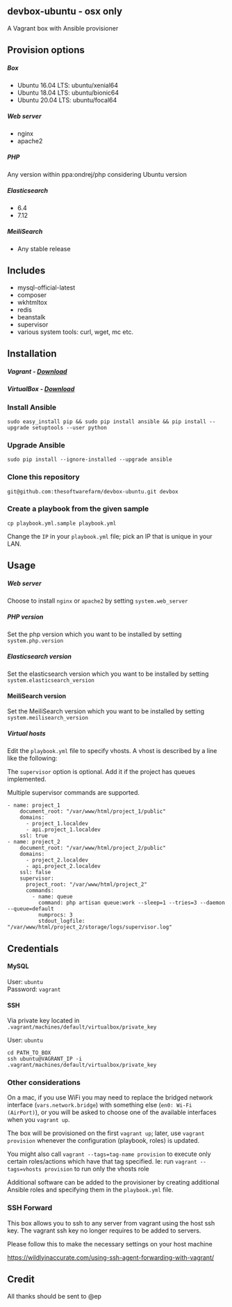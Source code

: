 ## devbox-ubuntu - osx only

A Vagrant box with Ansible provisioner

## Provision options

##### Box
- Ubuntu 16.04 LTS: ubuntu/xenial64
- Ubuntu 18.04 LTS: ubuntu/bionic64
- Ubuntu 20.04 LTS: ubuntu/focal64

##### Web server
- nginx
- apache2

##### PHP
Any version within ppa:ondrej/php considering Ubuntu version

##### Elasticsearch
- 6.4
- 7.12

##### MeiliSearch
- Any stable release

## Includes
- mysql-official-latest
- composer
- wkhtmltox
- redis
- beanstalk
- supervisor
- various system tools: curl, wget, mc etc.

## Installation

##### Vagrant - [Download](https://www.vagrantup.com/downloads.html)
##### VirtualBox - [Download](https://www.virtualbox.org/wiki/Downloads)

### Install Ansible
```
sudo easy_install pip && sudo pip install ansible && pip install --upgrade setuptools --user python
```
### Upgrade Ansible
```
sudo pip install --ignore-installed --upgrade ansible
```

### Clone this repository
```
git@github.com:thesoftwarefarm/devbox-ubuntu.git devbox
```

### Create a playbook from the given sample
```
cp playbook.yml.sample playbook.yml
```

Change the `IP` in your `playbook.yml` file; pick an IP that is unique in your LAN.

## Usage

##### Web server

Choose to install `nginx` or `apache2` by setting `system.web_server`

##### PHP version

Set the php version which you want to be installed by setting `system.php.version` 

##### Elasticsearch version

Set the elasticsearch version which you want to be installed by setting `system.elasticsearch_version`

#### MeiliSearch version

Set the MeiliSearch version which you want to be installed by setting `system.meilisearch_version`

##### Virtual hosts

Edit the `playbook.yml` file to specify vhosts. A vhost is described by a line like the following:

The `supervisor` option is optional. Add it if the project has queues implemented.

Multiple supervisor commands are supported.
```
- name: project_1
    document_root: "/var/www/html/project_1/public"
    domains: 
      - project_1.localdev
      - api.project_1.localdev
    ssl: true
- name: project_2
    document_root: "/var/www/html/project_2/public"
    domains: 
      - project_2.localdev
      - api.project_2.localdev
    ssl: false
    supervisor:
      project_root: "/var/www/html/project_2"
      commands:
        - name: queue
          command: php artisan queue:work --sleep=1 --tries=3 --daemon --queue=default
          numprocs: 3
          stdout_logfile: "/var/www/html/project_2/storage/logs/supervisor.log"
```

## Credentials

#### MySQL
User: `ubuntu`  
Password: `vagrant`
#### SSH 

Via private key located in `.vagrant/machines/default/virtualbox/private_key` 

User: `ubuntu`
```
cd PATH_TO_BOX
ssh ubuntu@VAGRANT_IP -i .vagrant/machines/default/virtualbox/private_key
```

### Other considerations

On a mac, if you use WiFi you may need to replace the bridged network interface (`vars.network.bridge`) with something else (`en0: Wi-Fi (AirPort)`), or you will be asked to choose one of the available interfaces when you `vagrant up`.

The box will be provisioned on the first `vagrant up`; later, use `vagrant provision` whenever the configuration (playbook, roles) is updated.

You might also call `vagrant --tags=tag-name provision` to execute only certain roles/actions which have that tag specified. Ie: run `vagrant --tags=vhosts provision` to run only the vhosts role

Additional software can be added to the provisioner by creating additional Ansible roles and specifying them in the `playbook.yml` file.

### SSH Forward

This box allows you to ssh to any server from vagrant using the host ssh key. The vagrant ssh key no longer requires to be added to servers.

Please follow this to make the necessary settings on your host machine

https://wildlyinaccurate.com/using-ssh-agent-forwarding-with-vagrant/

## Credit
All thanks should be sent to @ep